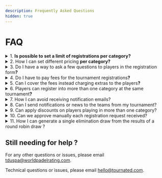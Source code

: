 ```yaml
---
description: Frequently Asked Questions
hidden: true
---
```


# FAQ



<details>

<summary>1. <strong>Is possible to set a limit of registrations per category?</strong></summary>

Yes, you have to open the Category Settings page

<div align="left"><figure><img src="../.gitbook/assets/Captura de pantalla 2025-10-14 a la(s) 7.36.34 a. m..png" alt="" width="563"><figcaption></figcaption></figure></div>

Now click the pencil icon to edit the category you want to limit

<div align="left"><figure><img src="../.gitbook/assets/Captura de pantalla 2025-10-14 a la(s) 7.36.42 a. m..png" alt="" width="375"><figcaption></figcaption></figure></div>

Then, you have to click in \[**2. Participants & Seedings**] set a limit of registrants, in this example it's set to 5 (five).

<div align="left"><figure><img src="../.gitbook/assets/Captura de pantalla 2025-10-14 a la(s) 7.37.12 a. m..png" alt="" width="563"><figcaption></figcaption></figure></div>

</details>

<details>

<summary>2. How I can set different pricing <strong>per category?</strong></summary>

Go to Category Settings -> Click into the pencil icon to edit a category -> Click on \[**3. Payments**] and define pricing.

You can decide pricing model (online / presencial / both) if you are setting the price per player or per team, and pricing for each case.

<div align="left"><figure><img src="../.gitbook/assets/Captura de pantalla 2025-10-14 a la(s) 7.46.11 a. m..png" alt="" width="563"><figcaption></figcaption></figure></div>

</details>

<details>

<summary>3. Do I have a way to ask a few questions to players in the registration form<strong>?</strong></summary>

That's correct. In the **Tournament Setup -> Tournament Registration** tab you have different options for the registration flow.

<figure><img src="../.gitbook/assets/Captura de pantalla 2025-10-14 a la(s) 7.51.07 a. m..png" alt=""><figcaption></figcaption></figure>

You can click on "+ Add New Question" and you'll see a form to fill with different options. You have options like "Dropdown", "Text", "Numeric" and "Files".

<figure><img src="../.gitbook/assets/Captura de pantalla 2025-10-14 a la(s) 7.53.27 a. m..png" alt="" width="563"><figcaption></figcaption></figure>

</details>

<details>

<summary>4. Do I have to pay fees for the tournament registrations<strong>?</strong></summary>

Right. Our platforms involved (Tournated/USPA/WPR) could generate fees (that depends on your contract with us) and Stripe is charging players into the registration payment flow.&#x20;

This screenshot below shows how players see the processing fee into the registration flow.

<figure><img src="../.gitbook/assets/Captura de pantalla 2025-10-14 a la(s) 7.57.51 a. m..png" alt=""><figcaption></figcaption></figure>

</details>

<details>

<summary>5. Can I cover the fees instead charging extras to the players<strong>?</strong></summary>

Sure, in the **Tournament Setup -> Tournament Registration** section you have two options to decide who cover the costs.

<figure><img src="../.gitbook/assets/Captura de pantalla 2025-10-14 a la(s) 8.24.54 a. m..png" alt=""><figcaption></figcaption></figure>

</details>

<details>

<summary>6. Players can register into more than one category at the same tournament<strong>?</strong></summary>

> Coming soon

</details>

<details>

<summary>7. How I can avoid receiving notification emails?</summary>

Right. Also in the **Tournament Setup -> Tournament Registration** tab you can disable email notifications for you or for registrants.

<figure><img src="../.gitbook/assets/Captura de pantalla 2025-10-14 a la(s) 8.26.24 a. m..png" alt=""><figcaption></figcaption></figure>

</details>

<details>

<summary>8. Can I send notifications or news to the teams from my tournament? </summary>

Right. You have to go to the \[**Entries**] section

<div align="left"><figure><img src="../.gitbook/assets/Captura de pantalla 2025-10-14 a la(s) 9.08.58 a. m..png" alt="" width="217"><figcaption></figcaption></figure></div>

And click into the information icon \[**i**] in the Entries table.

<div align="left"><figure><img src="../.gitbook/assets/Captura de pantalla 2025-10-14 a la(s) 9.09.54 a. m..png" alt="" width="563"><figcaption></figcaption></figure></div>

Now you'll see a modal with different information about that entry. There you can send emails to the player(s).

<figure><img src="../.gitbook/assets/Captura de pantalla 2025-10-14 a la(s) 9.12.17 a. m..png" alt="" width="563"><figcaption></figcaption></figure>

</details>

<details>

<summary>9. Can apply discounts on players playing in more than one category? </summary>

> Coming Soon...

</details>

<details>

<summary>10.  Can we approve manually each registration request received?</summary>

That's possible. In the **Tournament Setup -> Tournament Registration** section you have the option to decide if confirm entries automatically or not.

<figure><img src="../.gitbook/assets/Captura de pantalla 2025-10-14 a la(s) 8.29.41 a. m..png" alt="" width="563"><figcaption></figcaption></figure>

If that's disabled, you can check the "Requests" tab.

<div align="left"><figure><img src="../.gitbook/assets/Captura de pantalla 2025-10-14 a la(s) 8.32.16 a. m..png" alt="" width="216"><figcaption></figcaption></figure></div>

&#x20;And you must review and approve/decline these registration requests.&#x20;

<figure><img src="../.gitbook/assets/Captura de pantalla 2025-10-14 a la(s) 8.35.46 a. m..png" alt="" width="563"><figcaption></figcaption></figure>

</details>

<details>

<summary>11.  How I can generate a single elimination draw from the results of a round robin draw ?</summary>

Let's assume we have a Round Robin with 2 groups like this:

<figure><img src="../.gitbook/assets/Captura de pantalla 2025-10-14 a la(s) 8.50.33 a. m..png" alt="" width="563"><figcaption></figcaption></figure>

If the matches happened. You must have places/postiions for each team. Then you can go to \[Generate / Knock-out Draw (Play-off)

<div align="left"><figure><img src="../.gitbook/assets/Captura de pantalla 2025-10-14 a la(s) 8.51.55 a. m..png" alt="" width="335"><figcaption></figcaption></figure></div>

A new modal will be open so we can decide on multiple generation options.

<div align="left"><figure><img src="../.gitbook/assets/Captura de pantalla 2025-10-14 a la(s) 9.05.11 a. m..png" alt="" width="369"><figcaption></figcaption></figure></div>

</details>



## Still needing for help ?

For any other questions or issues, please email [tduspa@worldpadelrating.com](mailto:tduspa@worldpadelrating.com).

Technical questions or issues, please email [hello@tournated.com](mailto:hello@tournated.com).
